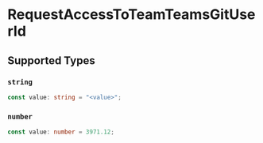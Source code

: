 # RequestAccessToTeamTeamsGitUserId


## Supported Types

### `string`

```typescript
const value: string = "<value>";
```

### `number`

```typescript
const value: number = 3971.12;
```

